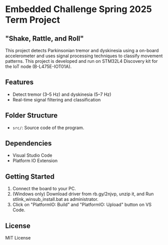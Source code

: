 # Embedded Challenge Spring 2025 Term Project
## "Shake, Rattle, and Roll"

This project detects Parkinsonian tremor and dyskinesia using a on-board accelerometer and uses signal processing techniques to classify movement patterns.
This project is developed and run on STM32L4 Discovery kit for the IoT node (B-L475E-IOT01A).

## Features
- Detect tremor (3–5 Hz) and dyskinesia (5–7 Hz)
- Real-time signal filtering and classification

## Folder Structure
- `src/`: Source code of the program.

## Dependencies
- Visual Studio Code
- Platform IO Extension

## Getting Started
1. Connect the board to your PC.
2. (Windows only) Download driver from rb.gy/2njvp, unzip it, and Run stlink_winsub_install.bat as administrator. 
3. Click on "PlatformIO: Build" and "PlatformIO: Upload" button on VS Code.

## License
MIT License
